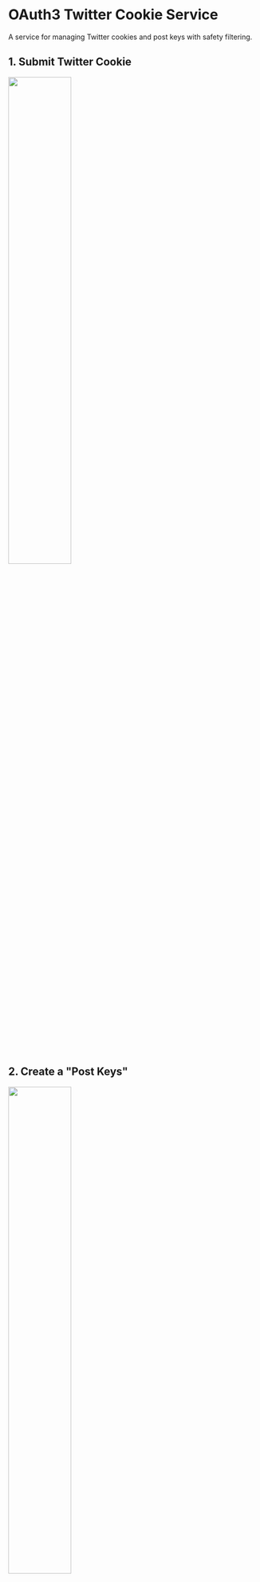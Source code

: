# OAuth3 Twitter Cookie Service

A service for managing Twitter cookies and post keys with safety filtering.

## 1. Submit Twitter Cookie
   
<img src="https://github.com/user-attachments/assets/28905327-a5ce-4b53-84d2-6ba4cc0d0cbf" width="50%"/>

## 2. Create a "Post Keys"

<img src="https://github.com/user-attachments/assets/b8cc368d-4d67-486c-8e14-85f3e375f9ba" width="50%"/>

## 3. Use the "Post Key" to tweet

<img src="https://github.com/user-attachments/assets/c4af65cf-1fe9-4015-b57c-6776a43816d1" width="50%"/>

<img src="https://github.com/user-attachments/assets/56d3a416-49ad-4514-acff-f246cea32e7d" width="49%"/>


# Setup

1. Install dependencies:
```bash
pip install -r requirements.txt
```

2. Run development server with auto-reload:
```bash
uvicorn main:app --reload --host 0.0.0.0 --port 8000
```

# API Endpoints

## Web Interface
- `GET /` - Web interface for submitting Twitter cookie
- `GET /dashboard` - Manage post keys

## API Endpoints
- `POST /api/cookie` - Submit Twitter cookie
- `POST /api/keys` - Create new post key
- `DELETE /api/keys/{key_id}` - Revoke post key
- `POST /api/tweet` - Post tweet using post key

# Example Usage

## Submit Twitter Cookie
```bash
curl -X POST http://localhost:8000/api/cookie \
  -H "Content-Type: application/json" \
  -d '{"twitter_cookie": "your_twitter_cookie_string"}'
```

## Create Post Key
```bash
curl -X POST http://localhost:8000/api/keys \
  -H "Content-Type: application/json" \
  -H "Cookie: session=your_session_token" \
  -d '{"name": "My Bot Key"}'
```

## Post Tweet
```bash
curl -X POST http://localhost:8000/api/tweet \
  -H "Content-Type: application/json" \
  -d '{
    "post_key": "your_post_key",
    "text": "Hello, World!",
    "bypass_safety": false
  }'
```

## Revoke Post Key
```bash
curl -X DELETE http://localhost:8000/api/keys/your_post_key \
  -H "Cookie: session=your_session_token"
``` 
